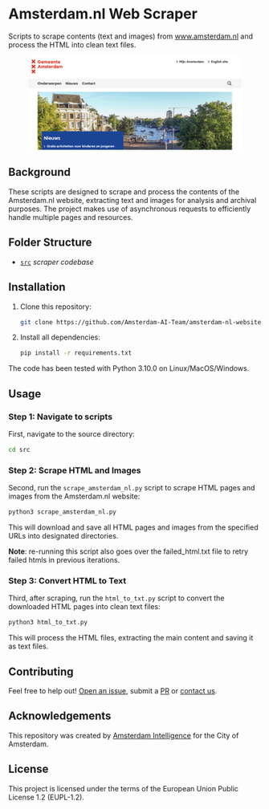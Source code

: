 # Amsterdam.nl Web Scraper

Scripts to scrape contents (text and images) from www.amsterdam.nl and process the HTML into clean text files.

<figure align="center">
  <img
  src="media/homescreen.png"
  alt="amsterdam.nl homescreen">
</figure>



## Background

These scripts are designed to scrape and process the contents of the Amsterdam.nl website, extracting text and images for analysis and archival purposes. The project makes use of asynchronous requests to efficiently handle multiple pages and resources.

## Folder Structure

 * [`src`](./src) _scraper codebase_

## Installation

1. Clone this repository:

    ```bash
    git clone https://github.com/Amsterdam-AI-Team/amsterdam-nl-website-scraper.git
    ```

2. Install all dependencies:

    ```bash
    pip install -r requirements.txt
    ```

The code has been tested with Python 3.10.0 on Linux/MacOS/Windows.

## Usage

### Step 1: Navigate to scripts

First, navigate to the source directory:

```bash
cd src
```

### Step 2: Scrape HTML and Images

Second, run the `scrape_amsterdam_nl.py` script to scrape HTML pages and images from the Amsterdam.nl website:

```bash
python3 scrape_amsterdam_nl.py
```

This will download and save all HTML pages and images from the specified URLs into designated directories.

**Note**: re-running this script also goes over the failed_html.txt file to retry failed htmls in previous iterations.

### Step 3: Convert HTML to Text

Third, after scraping, run the `html_to_txt.py` script to convert the downloaded HTML pages into clean text files:

```bash
python3 html_to_txt.py
```

This will process the HTML files, extracting the main content and saving it as text files.

## Contributing

Feel free to help out! [Open an issue](https://github.com/Amsterdam-AI-Team/amsterdam-nl-website-scraper/issues), submit a [PR](https://github.com/Amsterdam-AI-Team/amsterdam-nl-website-scraper/pulls) or [contact us](https://amsterdamintelligence.com/contact/).


## Acknowledgements

This repository was created by [Amsterdam Intelligence](https://amsterdamintelligence.com/) for the City of Amsterdam.

## License 

This project is licensed under the terms of the European Union Public License 1.2 (EUPL-1.2).

